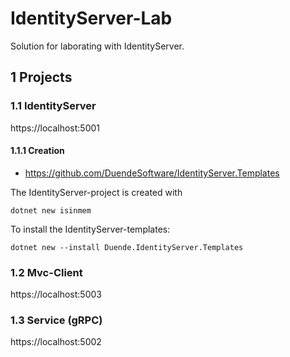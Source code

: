# IdentityServer-Lab

Solution for laborating with IdentityServer.

## 1 Projects

### 1.1 IdentityServer

https://localhost:5001

#### 1.1.1 Creation

- https://github.com/DuendeSoftware/IdentityServer.Templates

The IdentityServer-project is created with

	dotnet new isinmem

To install the IdentityServer-templates:

	dotnet new --install Duende.IdentityServer.Templates

### 1.2 Mvc-Client

https://localhost:5003

### 1.3 Service (gRPC)

https://localhost:5002